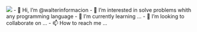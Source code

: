 <img src="https://avatars.githubusercontent.com/u/81004354?v=4">
- 👋 Hi, I’m @walterinformacion
- 👀 I’m interested in solve problems  whith any programming language
- 🌱 I’m currently learning ...
- 💞️ I’m looking to collaborate on ...
- 📫 How to reach me ...

<!---
walterinformacion/walterinformacion is a ✨ special ✨ repository because its `README.md` (this file) appears on your GitHub profile.
You can click the Preview link to take a look at your changes.
--->
